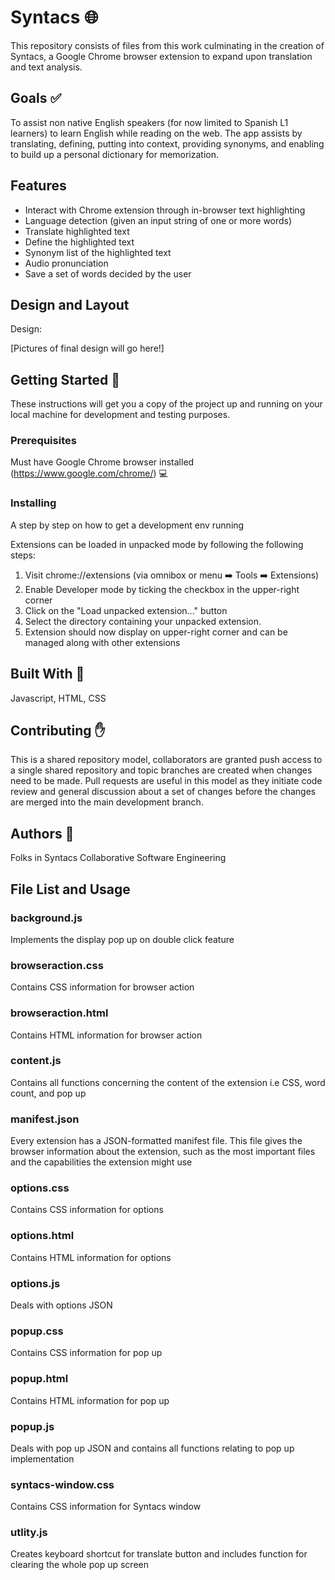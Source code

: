 # Syntacs :globe_with_meridians:
 
This repository consists of files from this work culminating in the creation of Syntacs, a Google Chrome browser extension to expand upon translation and text analysis.

## Goals :white_check_mark:
To assist non native English speakers (for now limited to Spanish L1 learners) to learn English while reading on the web.
The app assists by translating, defining, putting into context, providing synonyms, and enabling to build up a personal dictionary for memorization.

## Features
- Interact with Chrome extension through in-browser text highlighting
- Language detection (given an input string of one or more words)
- Translate highlighted text
- Define the highlighted text
- Synonym list of the highlighted text
- Audio pronunciation
- Save a set of words decided by the user

## Design and Layout
Design:

[Pictures of final design will go here!]

## Getting Started :rocket:
These instructions will get you a copy of the project up and running on your local machine for development and testing purposes.

### Prerequisites
Must have Google Chrome browser installed (https://www.google.com/chrome/) :computer:

### Installing
A step by step on how to get a development env running

Extensions can be loaded in unpacked mode by following the following steps:

1. Visit chrome://extensions (via omnibox or menu :arrow_right: Tools :arrow_right: Extensions)
2. Enable Developer mode by ticking the checkbox in the upper-right corner
3. Click on the "Load unpacked extension..." button
4. Select the directory containing your unpacked extension.
5. Extension should now display on upper-right corner and can be managed along with other extensions

## Built With :wrench:
Javascript, HTML, CSS

## Contributing :hand:
This is a shared repository model, collaborators are granted push access to a single shared repository and topic branches are created when changes need to be made. Pull requests are useful in this model as they initiate code review and general discussion about a set of changes before the changes are merged into the main development branch.

## Authors :busts_in_silhouette:
Folks in Syntacs Collaborative Software Engineering

## File List and Usage
### background.js
Implements the display pop up on double click feature
### browseraction.css
Contains CSS information for browser action
### browseraction.html
Contains HTML information for browser action
### content.js
Contains all functions concerning the content of the extension i.e CSS, word count, and pop up
### manifest.json
Every extension has a JSON-formatted manifest file. This file gives the browser information about the extension, such as the most important files and the capabilities the extension might use
### options.css
Contains CSS information for options
### options.html
Contains HTML information for options
### options.js
Deals with options JSON
### popup.css
Contains CSS information for pop up
### popup.html
Contains HTML information for pop up
### popup.js
Deals with pop up JSON and contains all functions relating to pop up implementation
### syntacs-window.css
Contains CSS information for Syntacs window
### utlity.js
Creates keyboard shortcut for translate button and includes function for clearing the whole pop up screen
